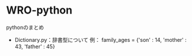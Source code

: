 # WRO-python
pythonのまとめ
* Dictionary.py：辞書型について
  例： family_ages = {'son' : 14, 'mother' : 43, 'father' : 45}

